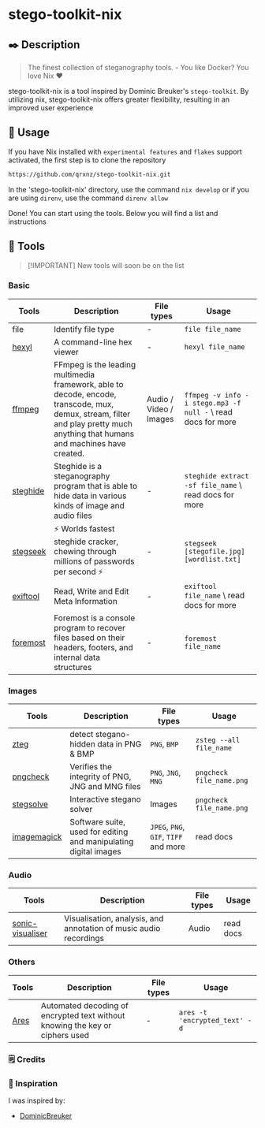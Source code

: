 # stego-toolkit-nix

## ✒️ Description

> The finest collection of steganography tools. - You like Docker? You love Nix ❤️

stego-toolkit-nix is a tool inspired by Dominic Breuker's `stego-toolkit`. By utilizing nix, stego-toolkit-nix offers greater flexibility, resulting in an improved user experience

## 📖 Usage

If you have Nix installed with `experimental features` and `flakes` support activated, the first step is to clone the repository

```sh
https://github.com/qrxnz/stego-toolkit-nix.git
```

In the 'stego-toolkit-nix' directory, use the command `nix develop` or if you are using `direnv`, use the command `direnv allow`

Done! You can start using the tools. Below you will find a list and instructions

## 🧰 Tools

> \[!IMPORTANT\]
> New tools will soon be on the list

### Basic

| Tools | Description | File types | Usage |
| --- | --- | --- | --- |
| file | Identify file type  | - | `file file_name`  |
| [hexyl](https://github.com/sharkdp/hexyl)  |  A command-line hex viewer   | - | `hexyl file_name`  |
| [ffmpeg](https://ffmpeg.org/)  | FFmpeg is the leading multimedia framework, able to decode, encode, transcode, mux, demux, stream, filter and play pretty much anything that humans and machines have created. | Audio / Video / Images | `ffmpeg -v info -i stego.mp3 -f null -` \\ read docs for more |
| [steghide](https://steghide.sourceforge.net/)  | Steghide is a steganography program that is able to hide data in various kinds of image and audio files | - | `steghide extract -sf file_name` \\ read docs for more  |
| [stegseek](https://github.com/RickdeJager/stegseek)  | ⚡ Worlds fastest steghide cracker, chewing through millions of passwords per second ⚡  | - | `stegseek [stegofile.jpg] [wordlist.txt]` |
| [exiftool](https://exiftool.org/)  |  Read, Write and Edit Meta Information  | - | `exiftool file_name`  \\ read docs for more |
| [foremost](https://github.com/gerryamurphy/Foremost)  |  Foremost is a console program to recover files based on their headers, footers, and internal data structures   | - | `foremost file_name` |

### Images

| Tools | Description | File types | Usage |
| --- |---|---| --- |
| [zteg](https://github.com/zed-0xff/zsteg)  |  detect stegano-hidden data in PNG & BMP  | `PNG`, `BMP` | `zsteg --all file_name` |
| [pngcheck](https://pmt.sourceforge.io/pngcrush/)  |  Verifies the integrity of PNG, JNG and MNG files  | `PNG`, `JNG`, `MNG` | `pngcheck file_name.png` |
| [stegsolve](https://github.com/Giotino/stegsolve)  |  Interactive stegano solver  | Images | `pngcheck file_name.png` |
| [imagemagick](https://imagemagick.org/)  | Software suite, used for editing and manipulating digital images | `JPEG`, `PNG`, `GIF`, `TIFF` and more | read docs |

### Audio

| Tools | Description | File types| Usage |
| --- |---|---| --- |
| [sonic-visualiser](https://sonicvisualiser.org/)  | Visualisation, analysis, and annotation of music audio recordings | Audio | read docs |

### Others

| Tools | Description | File types| Usage |
| --- |---|---| --- |
| [Ares](https://github.com/bee-san/Ares)  | Automated decoding of encrypted text without knowing the key or ciphers used | - | `ares -t 'encrypted_text' -d` |

### 🗒️ Credits

### 🎨 Inspiration

I was inspired by:

- [DominicBreuker](https://github.com/DominicBreuker/stego-toolkit)
